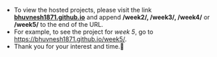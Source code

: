 - To view the hosted projects, please visit the link **[bhuvnesh1871.github.io]()** and append **/week2/, /week3/, /week4/** or **/week5/** to the end of the URL.
- For example, to see the project for *week 5*, go to https://bhuvnesh1871.github.io/week5/.
- Thank you for your interest and time.🙏

